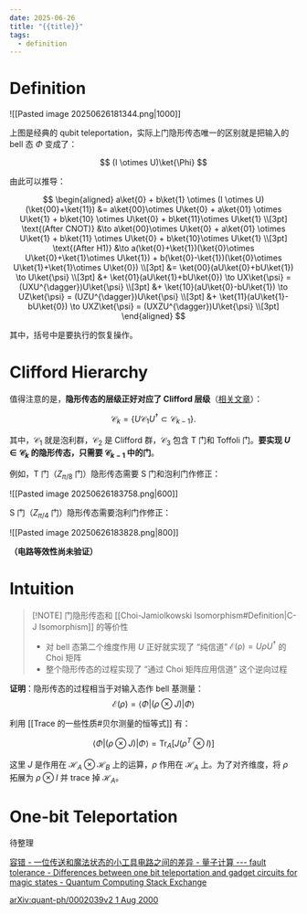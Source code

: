 ```yaml
---
date: 2025-06-26
title: "{{title}}"
tags:
  - definition
---
```


# Definition

![[Pasted image 20250626181344.png|1000]]

上图是经典的 qubit teleportation，实际上门隐形传态唯一的区别就是把输入的 bell 态 $\Phi$ 变成了：

$$
(I \otimes U)\ket{\Phi} 
$$

由此可以推导：

$$
\begin{aligned}
a\ket{0} + b\ket{1} \otimes (I \otimes U)(\ket{00}+\ket{11}) &= a\ket{00}\otimes U\ket{0} + a\ket{01} \otimes U\ket{1} + b\ket{10} \otimes U\ket{0} + b\ket{11}\otimes U\ket{1} \\[3pt]
\text{(After CNOT)} &\to a\ket{00}\otimes U\ket{0} + a\ket{01} \otimes U\ket{1} + b\ket{11} \otimes U\ket{0} + b\ket{10}\otimes U\ket{1} \\[3pt]
\text{(After H1)} &\to a(\ket{0}+\ket{1})(\ket{0}\otimes U\ket{0}+\ket{1}\otimes U\ket{1}) + b(\ket{0}-\ket{1})(\ket{0}\otimes U\ket{1}+\ket{1}\otimes U\ket{0}) \\[3pt]
&= \ket{00}(aU\ket{0}+bU\ket{1}) \to U\ket{\psi} \\[3pt]
&+ \ket{01}(aU\ket{1}+bU\ket{0}) \to UX\ket{\psi} = (UXU^{\dagger})U\ket{\psi} \\[3pt]
&+ \ket{10}(aU\ket{0}-bU\ket{1}) \to UZ\ket{\psi} = (UZU^{\dagger})U\ket{\psi} \\[3pt]
&+ \ket{11}(aU\ket{1}-bU\ket{0}) \to UXZ\ket{\psi} = (UXZU^{\dagger})U\ket{\psi} \\[3pt]
\end{aligned}
$$

其中，括号中是要执行的恢复操作。

# Clifford Hierarchy

值得注意的是，**隐形传态的层级正好对应了 Clifford 层级**（[相关文章](https://arxiv.org/abs/quant-ph/9908010)）：

$$
\mathcal{C}_{k} = \{ U\mathcal{C}_{1}U^{\dagger}\subset \mathcal{C}_{k-1}\}.
$$

其中，$\mathcal{C}_{1}$ 就是泡利群，$\mathcal{C}_{2}$ 是 Clifford 群，$\mathcal{C}_{3}$ 包含 T 门和 Toffoli 门。**要实现 $U\in \mathcal{C}_{k}$ 的隐形传态，只需要 $\mathcal{C}_{k-1}$ 中的门**。

例如，T 门（$Z_{\pi/8}$ 门）隐形传态需要 S 门和泡利门作修正：

![[Pasted image 20250626183758.png|600]]

S 门（$Z_{\pi/4}$ 门）隐形传态需要泡利门作修正：

![[Pasted image 20250626183828.png|800]]

**（电路等效性尚未验证）**

# Intuition

> [!NOTE] 门隐形传态和 [[Choi-Jamiolkowski Isomorphism#Definition|C-J Isomorphism]] 的等价性
> - 对 bell 态第二个维度作用 $U$ 正好就实现了 “纯信道” $\mathcal{E(\rho)}=U\rho U^{\dagger}$ 的 Choi 矩阵
> - 整个隐形传态的过程实现了 “通过 Choi 矩阵应用信道” 这个逆向过程

**证明**：隐形传态的过程相当于对输入态作 bell 基测量：
$$
\mathcal{E}(\rho)=\langle\Phi|(\rho \otimes J)|\Phi\rangle
$$

利用 [[Trace 的一些性质#贝尔测量的恒等式]] 有：

$$
\langle\Phi|(\rho \otimes J)|\Phi\rangle = \mathrm{Tr}_{A}[J(\rho^T\otimes I)] 
$$

这里 $J$ 是作用在 $\mathcal{H}_{A}\otimes \mathcal{H}_{B}$ 上的运算，$\rho$ 作用在 $\mathcal{H}_{A}$ 上。为了对齐维度，将 $\rho$ 拓展为 $\rho \otimes I$ 并 trace 掉 $\mathcal{H}_{A}$。

# One-bit Teleportation

待整理

[容错 - 一位传送和魔法状态的小工具电路之间的差异 - 量子计算 --- fault tolerance - Differences between one bit teleportation and gadget circuits for magic states - Quantum Computing Stack Exchange](https://quantumcomputing.stackexchange.com/questions/40900/differences-between-one-bit-teleportation-and-gadget-circuits-for-magic-states)

[arXiv:quant-ph/0002039v2 1 Aug 2000](https://arxiv.org/pdf/quant-ph/0002039)
